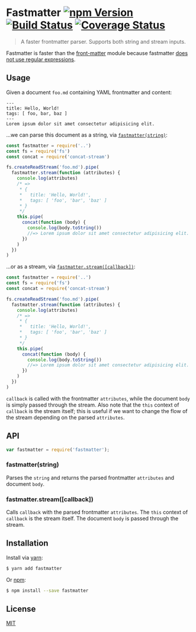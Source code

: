 # Fastmatter [![npm Version](http://img.shields.io/npm/v/fastmatter.svg?style=flat)](https://www.npmjs.org/package/fastmatter) [![Build Status](https://img.shields.io/travis/yuanqing/fastmatter.svg?branch=master&style=flat)](https://travis-ci.org/yuanqing/fastmatter) [![Coverage Status](https://img.shields.io/coveralls/yuanqing/fastmatter.svg?style=flat)](https://coveralls.io/r/yuanqing/fastmatter)

> A faster frontmatter parser. Supports both string and stream inputs.

Fastmatter is faster than the [front-matter](https://github.com/jxson/front-matter) module because fastmatter [does not use regular expressions](index.js).

## Usage

Given a document `foo.md` containing YAML frontmatter and content:

```
---
title: Hello, World!
tags: [ foo, bar, baz ]
---
Lorem ipsum dolor sit amet consectetur adipisicing elit.
```

&hellip;we can parse this document as a string, via [`fastmatter(string)`](#fastmatterstring):

```js
const fastmatter = require('..')
const fs = require('fs')
const concat = require('concat-stream')

fs.createReadStream('foo.md').pipe(
  fastmatter.stream(function (attributes) {
    console.log(attributes)
    /* =>
     * {
     *   title: 'Hello, World!',
     *   tags: [ 'foo', 'bar', 'baz' ]
     * }
     */
    this.pipe(
      concat(function (body) {
        console.log(body.toString())
        //=> Lorem ipsum dolor sit amet consectetur adipisicing elit.
      })
    )
  })
)
```

&hellip;or as a stream, via [`fastmatter.stream([callback])`](#fastmatterstreamcallback):

```js
const fastmatter = require('..')
const fs = require('fs')
const concat = require('concat-stream')

fs.createReadStream('foo.md').pipe(
  fastmatter.stream(function (attributes) {
    console.log(attributes)
    /* =>
     * {
     *   title: 'Hello, World!',
     *   tags: [ 'foo', 'bar', 'baz' ]
     * }
     */
    this.pipe(
      concat(function (body) {
        console.log(body.toString())
        //=> Lorem ipsum dolor sit amet consectetur adipisicing elit.
      })
    )
  })
)
```

`callback` is called with the frontmatter `attributes`, while the document `body` is simply passed through the stream. Also note that the `this` context of `callback` is the stream itself; this is useful if we want to change the flow of the stream depending on the parsed `attributes`.

## API

```js
var fastmatter = require('fastmatter');
```

### fastmatter(string)

Parses the `string` and returns the parsed frontmatter `attributes` and document `body`.

### fastmatter.stream([callback])

Calls `callback` with the parsed frontmatter `attributes`. The `this` context of `callback` is the stream itself. The document `body` is passed through the stream.

## Installation

Install via [yarn](https://yarnpkg.com):

```bash
$ yarn add fastmatter
```

Or [npm](https://npmjs.com):

```bash
$ npm install --save fastmatter
```

## License

[MIT](LICENSE.md)
